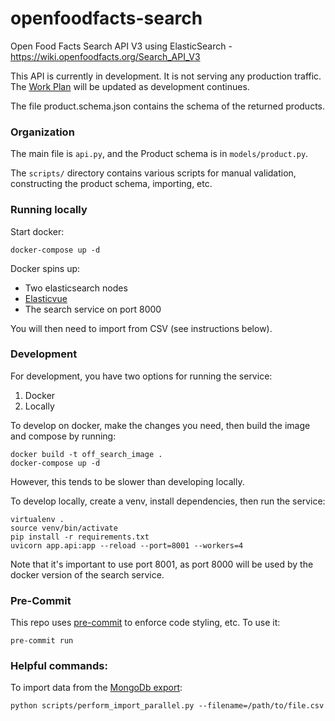 # openfoodfacts-search
Open Food Facts Search API V3 using ElasticSearch - https://wiki.openfoodfacts.org/Search_API_V3

This API is currently in development. It is not serving any production traffic. The [Work Plan](https://wiki.openfoodfacts.org/Search_API_V3#Work_Plan) will be updated as development continues.

The file product.schema.json contains the schema of the returned products.

### Organization
The main file is `api.py`, and the Product schema is in `models/product.py`.

The `scripts/` directory contains various scripts for manual validation, constructing the product schema, importing, etc.

### Running locally
Start docker:
```console
docker-compose up -d
```

Docker spins up:
- Two elasticsearch nodes
- [Elasticvue](https://elasticvue.com/)
- The search service on port 8000

You will then need to import from CSV (see instructions below).

### Development
For development, you have two options for running the service:
1. Docker
2. Locally

To develop on docker, make the changes you need, then build the image and compose by running:
```console
docker build -t off_search_image .
docker-compose up -d
```

However, this tends to be slower than developing locally.

To develop locally, create a venv, install dependencies, then run the service:
```console
virtualenv .
source venv/bin/activate
pip install -r requirements.txt
uvicorn app.api:app --reload --port=8001 --workers=4
```
Note that it's important to use port 8001, as port 8000 will be used by the docker version of the search service.

### Pre-Commit
This repo uses [pre-commit](https://pre-commit.com/) to enforce code styling, etc. To use it:
```console
pre-commit run
```

### Helpful commands:
To import data from the [MongoDb export](https://world.openfoodfacts.org/data):
```console
python scripts/perform_import_parallel.py --filename=/path/to/file.csv
